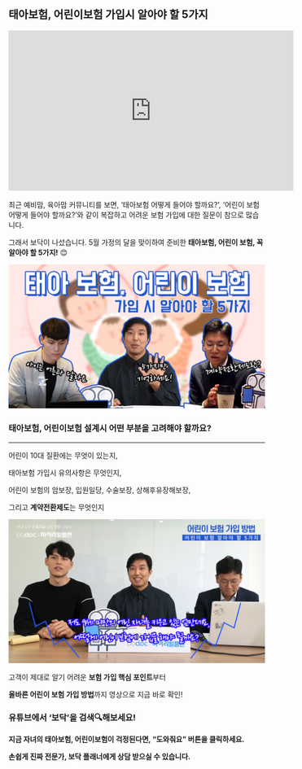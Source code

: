 ## 태아보험, 어린이보험 가입시 알아야 할 5가지

<iframe width="560" height="315" src="https://www.youtube.com/embed/sDG1Y1vxOjs" frameborder="0" allow="accelerometer; autoplay; encrypted-media; gyroscope; picture-in-picture" allowfullscreen></iframe>

최근 예비맘, 육아맘 커뮤니티를 보면, ‘태아보험 어떻게 들어야 할까요?’, ‘어린이 보험 어떻게 들어야 할까요?’와 같이 복잡하고 어려운 보험 가입에 대한 질문이 참으로 많습니다.

그래서 보닥이 나섰습니다. 5월 가정의 달을 맞이하여 준비한 **태아보험, 어린이 보험, 꼭 알아야 할 5가지!** 😊

![alt img](https://raw.githubusercontent.com/aijinet/doctor-contents/master/contents/202005/200520/200520_%ED%83%9C%EC%95%84%EB%B3%B4%ED%97%98%EA%B0%80%EC%9E%85%EC%8B%9C%EC%95%8C%EC%95%84%EC%95%BC%ED%95%A05%EA%B0%80%EC%A7%802.png)

### 태아보험, 어린이보험 설계시 어떤 부분을 고려해야 할까요?
___

어린이 10대 질환에는 무엇이 있는지,

태아보험 가입시 유의사항은 무엇인지,

어린이 보험의 암보장, 입원일당, 수술보장, 상해후유장해보장,

그리고 **계약전환제도**는 무엇인지

![alt img](https://raw.githubusercontent.com/aijinet/doctor-contents/master/contents/202005/200520/200520_%ED%83%9C%EC%95%84%EB%B3%B4%ED%97%98%EA%B0%80%EC%9E%85%EC%8B%9C%EC%95%8C%EC%95%84%EC%95%BC%ED%95%A05%EA%B0%80%EC%A7%801.png)

고객이 제대로 알기 어려운 **보험 가입 핵심 포인트**부터

**올바른 어린이 보험 가입 방법**까지 영상으로 지금 바로 확인!

### 유튜브에서 ‘보닥’을 검색🔍해보세요!

**지금 자녀의 태아보험, 어린이보험이 걱정된다면, “도와줘요” 버튼을 클릭하세요.**

**손쉽게 진짜 전문가, 보닥 플래너에게 상담 받으실 수 있습니다.**

